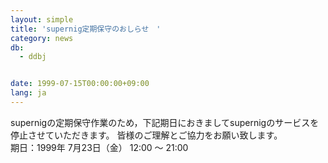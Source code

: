 ```yaml
---
layout: simple
title: 'supernig定期保守のおしらせ　'
category: news
db:
  - ddbj


date: 1999-07-15T00:00:00+09:00
lang: ja
---
```


supernigの定期保守作業のため，下記期日におきましてsupernigのサービスを停止させていただきます。 皆様のご理解とご協力をお願い致します。<br>期日：1999年 7月23日（金） 12:00 ～ 21:00
